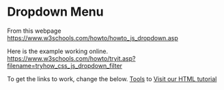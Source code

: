 # Dropdown Menu

From this webpage
https://www.w3schools.com/howto/howto_js_dropdown.asp

Here is the example working online. 
https://www.w3schools.com/howto/tryit.asp?filename=tryhow_css_js_dropdown_filter

To get the links to work, change the below. 
    <a href="#tools">Tools</a>
    to
    <a href="https://www.w3schools.com/html/">Visit our HTML tutorial</a>
